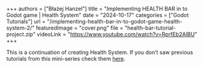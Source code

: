+++
authors = ["Błażej Hanzel"]
title = "Implementing HEALTH BAR in to Godot game | Health System"
date = "2024-10-17"
categories = ["Godot Tutorials"]
url = "/implementing-health-bar-in-to-godot-game-health-system-2/"
featuredImage = "cover.png"
file = "health-bar-tutorial-project.zip"
videoLink = "https://www.youtube.com/watch?v=RprfEb2AlBU"
+++

This is a continuation of creating Health System. If you don’t saw previous tutorials from this mini-series check them [here](https://blazedev.games/creating-complete-health-system-in-godot/).